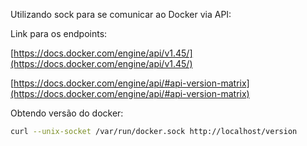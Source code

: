 Utilizando sock para se comunicar ao Docker via API:

  

Link para os endpoints:

[https://docs.docker.com/engine/api/v1.45/](https://docs.docker.com/engine/api/v1.45/)

[https://docs.docker.com/engine/api/#api-version-matrix](https://docs.docker.com/engine/api/#api-version-matrix)

  

Obtendo versão do docker:

```Bash
curl --unix-socket /var/run/docker.sock http://localhost/version
```
